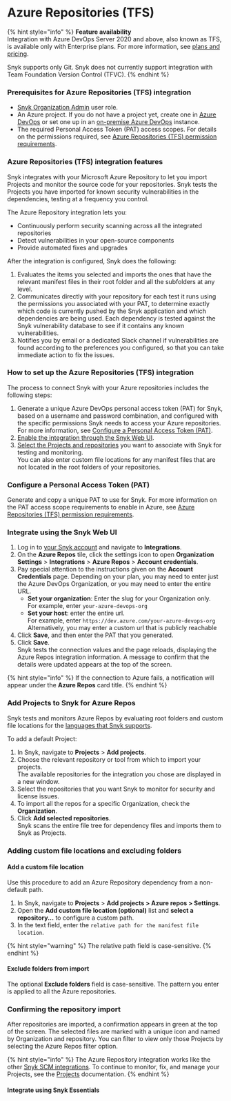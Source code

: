 # Azure Repositories (TFS)

{% hint style="info" %}
**Feature availability**\
Integration with Azure DevOps Server 2020 and above, also known as TFS, is available only with Enterprise plans. For more information, see [plans and pricing](https://snyk.io/plans/).

Snyk supports only Git. Snyk does not currently support integration with Team Foundation Version Control (TFVC).
{% endhint %}

### Prerequisites for Azure Repositories (TFS) integration

* [Snyk Organization Admin](../../snyk-admin/user-roles/pre-defined-roles.md) user role.
* An Azure project. If you do not have a project yet, create one in [Azure DevOps](https://docs.microsoft.com/en-us/azure/devops/user-guide/sign-up-invite-teammates?view=azure-devops) or set one up in an [on-premise Azure DevOps](https://docs.microsoft.com/en-us/azure/devops/organizations/projects/create-project?view=azure-devops) instance.
* The required Personal Access Token (PAT) access scopes. For details on the permissions required, see [Azure Repositories (TFS) permission requirements](../user-permissions-and-access-scopes.md#azure-repositories-tfs-permission-requirements).

### Azure Repositories (TFS) integration features

Snyk integrates with your Microsoft Azure Repository to let you import Projects and monitor the source code for your repositories. Snyk tests the Projects you have imported for known security vulnerabilities in the dependencies, testing at a frequency you control.

The Azure Repository integration lets you:

* Continuously perform security scanning across all the integrated repositories
* Detect vulnerabilities in your open-source components
* Provide automated fixes and upgrades

After the integration is configured, Snyk does the following:

1. Evaluates the items you selected and imports the ones that have the relevant manifest files in their root folder and all the subfolders at any level.
2. Communicates directly with your repository for each test it runs using the permissions you associated with your PAT, to determine exactly which code is currently pushed by the Snyk application and which dependencies are being used. Each dependency is tested against the Snyk vulnerability database to see if it contains any known vulnerabilities.
3. Notifies you by email or a dedicated Slack channel if vulnerabilities are found according to the preferences you configured, so that you can take immediate action to fix the issues.

### How to set up the Azure Repositories (TFS) integration

The process to connect Snyk with your Azure repositories includes the following steps:

1. Generate a unique Azure DevOps personal access token (PAT) for Snyk, based on a username and password combination, and configured with the specific permissions Snyk needs to access your Azure repositories. For more information, see [Configure a Personal Access Token (PAT)](azure-repositories-tfs.md#configure-a-personal-access-token-pat).
2. [Enable the integration through the Snyk Web UI](azure-repositories-tfs.md#integrate-using-the-snyk-web-ui).
3. [Select the Projects and repositories](azure-repositories-tfs.md#add-projects-to-snyk-for-azure-repos) you want to associate with Snyk for testing and monitoring.\
   You can also enter custom file locations for any manifest files that are not located in the root folders of your repositories.

### Configure a Personal Access Token (PAT)

Generate and copy a unique PAT to use for Snyk. For more information on the PAT access scope requirements to enable in Azure, see [Azure Repositories (TFS) permission requirements](../user-permissions-and-access-scopes.md#azure-repositories-tfs-permission-requirements).

### Integrate using the Snyk Web UI

1. Log in to [your Snyk account](https://app.snyk.io) and navigate to **Integrations**.
2. On the **Azure Repos** tile, click the settings icon to open **Organization Settings** > **Integrations** > **Azure Repos** > **Account credentials**.
3. Pay special attention to the instructions given on the **Account Credentials** page. Depending on your plan, you may need to enter just the Azure DevOps Organization, or you may need to enter the entire URL.
   * **Set your organization**: Enter the slug for your Organization only. \
     For example, enter `your-azure-devops-org`
   * **Set your host**: enter the entire url. \
     For example, enter `https://dev.azure.com/your-azure-devops-org` \
     Alternatively, you may enter a custom url that is publicly reachable
4. Click **Save**, and then enter the PAT that you generated.
5. Click **Save**.\
   Snyk tests the connection values and the page reloads, displaying the Azure Repos integration information. A message to confirm that the details were updated appears at the top of the screen.

{% hint style="info" %}
If the connection to Azure fails, a notification will appear under the **Azure Repos** card title.
{% endhint %}

### Add Projects to Snyk for Azure Repos

Snyk tests and monitors Azure Repos by evaluating root folders and custom file locations for the [languages that Snyk supports](../../supported-languages-package-managers-and-frameworks/).

To add a default Project:

1. In Snyk, navigate to **Projects** > **Add projects**.
2. Choose the relevant repository or tool from which to import your projects.\
   The available repositories for the integration you chose are displayed in a new window.
3. Select the repositories that you want Snyk to monitor for security and license issues.
4. To import all the repos for a specific Organization, check the **Organization**.
5. Click **Add selected repositories**.\
   Snyk scans the entire file tree for dependency files and imports them to Snyk as Projects.

### Adding custom file locations and excluding folders

#### Add a custom file location

Use this procedure to add an Azure Repository dependency from a non-default path.

1. In Snyk, navigate to **Projects** > **Add projects > Azure repos > Settings**.
2. Open the **Add custom file location (optional)** list and **select a repository...** to configure a custom path.
3. In the text field, enter the `relative path for the manifest file location`.

{% hint style="warning" %}
The relative path field is case-sensitive.
{% endhint %}

#### Exclude folders from import

The optional **Exclude folders** field is case-sensitive. The pattern you enter is applied to all the Azure repositories.

### **Confirming the repository import**

After repositories are imported, a confirmation appears in green at the top of the screen. The selected files are marked with a unique icon and named by Organization and repository. You can filter to view only those Projects by selecting the Azure Repos filter option.

{% hint style="info" %}
The Azure Repository integration works like the other [Snyk SCM integrations](../../scm-ide-and-ci-cd-integrations/snyk-scm-integrations/). To continue to monitor, fix, and manage your Projects, see the [Projects](../../snyk-admin/snyk-projects/) documentation.
{% endhint %}

#### Integrate using Snyk Essentials <a href="#azure-devops-integrate-using-snyk-apprisk" id="azure-devops-integrate-using-snyk-apprisk"></a>
